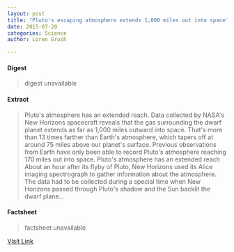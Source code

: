 ```yaml
---
layout: post
title: "Pluto's escaping atmosphere extends 1,000 miles out into space"
date: 2015-07-20
categories: Science
author: Loren Grush

---
```



#### Digest
>digest unavailable

#### Extract
>Pluto's atmosphere has an extended reach. Data collected by NASA's New Horizons spacecraft reveals that the gas surrounding the dwarf planet extends as far as 1,000 miles outward into space. That's more than 13 times farther than Earth's atmosphere, which tapers off at around 75 miles above our planet's surface. Previous observations from Earth have only been able to record Pluto's atmosphere reaching 170 miles out into space. Pluto's atmosphere has an extended reach About an hour after its flyby of Pluto, New Horizons used its Alice imaging spectrograph to gather information about the atmosphere. The data had to be collected during a special time when New Horizons passed through Pluto's shadow and the Sun backlit the dwarf plane...

#### Factsheet
>factsheet unavailable

[Visit Link](http://www.theverge.com/2015/7/17/8994661/plutos-escaping-atmosphere-extends-1000-miles-out-into-space)



